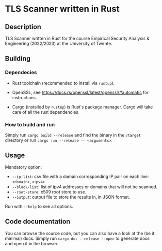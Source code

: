# TLS Scanner written in Rust

## Description
TLS Scanner written in Rust for the course Empirical Security Analysis & Engineering (2022/2023)
at the University of Twente.

## Building
### Dependecies

* Rust toolchain (recommended to install via `rustup`).
* OpenSSL, see https://docs.rs/openssl/latest/openssl/#automatic for instructions.

* Cargo (installed by `rustup`) is Rust's package manager. Cargo will take care of all the rust dependencies.

### How to build and run
Simply run `cargo build --release` and find the binary in the `/target` directory
 or run `cargo run --release -- <arguments>`.

## Usage
 Mandatory option:
 * `--ip-list`: csv file with a domain corresponding IP pair on each line: `<domain>,<ipv4>`
 * `--block-list`: list of ipv4 addresses or domains that will not be scanned.
 * `--root-store`: x509 root store to use.
 * `--output`: output file to store the results in, in JSON format.

 Run with `--help` to see all options.

## Code documentation
You can browse the source code, but you can also have a look at the (be it minimal) docs. Simply run `cargo doc --release --open` to generate docs and open it in the browser.
